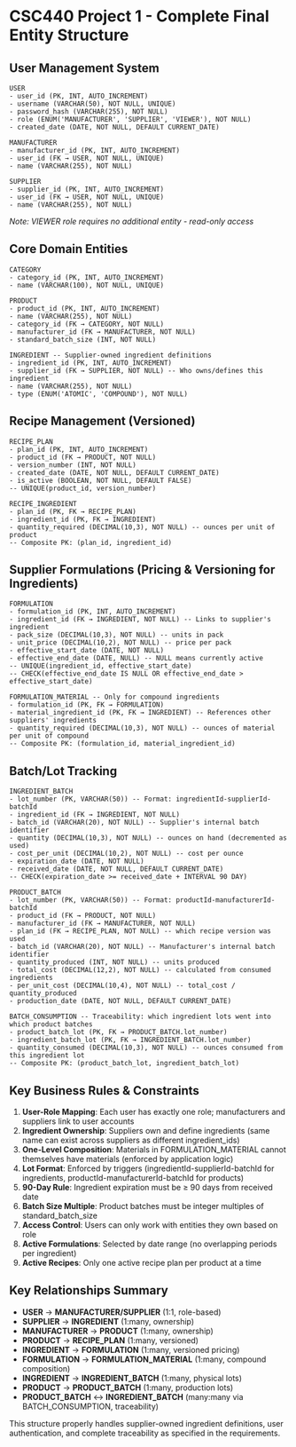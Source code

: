 # CSC440 Project 1 - Complete Final Entity Structure

## User Management System

```
USER
- user_id (PK, INT, AUTO_INCREMENT)
- username (VARCHAR(50), NOT NULL, UNIQUE)
- password_hash (VARCHAR(255), NOT NULL)
- role (ENUM('MANUFACTURER', 'SUPPLIER', 'VIEWER'), NOT NULL)
- created_date (DATE, NOT NULL, DEFAULT CURRENT_DATE)

MANUFACTURER
- manufacturer_id (PK, INT, AUTO_INCREMENT)
- user_id (FK → USER, NOT NULL, UNIQUE)
- name (VARCHAR(255), NOT NULL)

SUPPLIER  
- supplier_id (PK, INT, AUTO_INCREMENT)
- user_id (FK → USER, NOT NULL, UNIQUE)
- name (VARCHAR(255), NOT NULL)
```
*Note: VIEWER role requires no additional entity - read-only access*

## Core Domain Entities

```
CATEGORY
- category_id (PK, INT, AUTO_INCREMENT) 
- name (VARCHAR(100), NOT NULL, UNIQUE)

PRODUCT
- product_id (PK, INT, AUTO_INCREMENT)
- name (VARCHAR(255), NOT NULL)
- category_id (FK → CATEGORY, NOT NULL)
- manufacturer_id (FK → MANUFACTURER, NOT NULL)
- standard_batch_size (INT, NOT NULL)

INGREDIENT -- Supplier-owned ingredient definitions
- ingredient_id (PK, INT, AUTO_INCREMENT)
- supplier_id (FK → SUPPLIER, NOT NULL) -- Who owns/defines this ingredient
- name (VARCHAR(255), NOT NULL)
- type (ENUM('ATOMIC', 'COMPOUND'), NOT NULL)
```

## Recipe Management (Versioned)

```
RECIPE_PLAN
- plan_id (PK, INT, AUTO_INCREMENT)
- product_id (FK → PRODUCT, NOT NULL)
- version_number (INT, NOT NULL)
- created_date (DATE, NOT NULL, DEFAULT CURRENT_DATE)
- is_active (BOOLEAN, NOT NULL, DEFAULT FALSE)
-- UNIQUE(product_id, version_number)

RECIPE_INGREDIENT  
- plan_id (PK, FK → RECIPE_PLAN)
- ingredient_id (PK, FK → INGREDIENT)
- quantity_required (DECIMAL(10,3), NOT NULL) -- ounces per unit of product
-- Composite PK: (plan_id, ingredient_id)
```

## Supplier Formulations (Pricing & Versioning for Ingredients)

```
FORMULATION
- formulation_id (PK, INT, AUTO_INCREMENT)
- ingredient_id (FK → INGREDIENT, NOT NULL) -- Links to supplier's ingredient
- pack_size (DECIMAL(10,3), NOT NULL) -- units in pack
- unit_price (DECIMAL(10,2), NOT NULL) -- price per pack
- effective_start_date (DATE, NOT NULL)
- effective_end_date (DATE, NULL) -- NULL means currently active
-- UNIQUE(ingredient_id, effective_start_date)
-- CHECK(effective_end_date IS NULL OR effective_end_date > effective_start_date)

FORMULATION_MATERIAL -- Only for compound ingredients
- formulation_id (PK, FK → FORMULATION)
- material_ingredient_id (PK, FK → INGREDIENT) -- References other suppliers' ingredients
- quantity_required (DECIMAL(10,3), NOT NULL) -- ounces of material per unit of compound
-- Composite PK: (formulation_id, material_ingredient_id)
```

## Batch/Lot Tracking

```
INGREDIENT_BATCH
- lot_number (PK, VARCHAR(50)) -- Format: ingredientId-supplierId-batchId
- ingredient_id (FK → INGREDIENT, NOT NULL)
- batch_id (VARCHAR(20), NOT NULL) -- Supplier's internal batch identifier
- quantity (DECIMAL(10,3), NOT NULL) -- ounces on hand (decremented as used)
- cost_per_unit (DECIMAL(10,2), NOT NULL) -- cost per ounce
- expiration_date (DATE, NOT NULL)
- received_date (DATE, NOT NULL, DEFAULT CURRENT_DATE)
-- CHECK(expiration_date >= received_date + INTERVAL 90 DAY)

PRODUCT_BATCH
- lot_number (PK, VARCHAR(50)) -- Format: productId-manufacturerId-batchId
- product_id (FK → PRODUCT, NOT NULL)
- manufacturer_id (FK → MANUFACTURER, NOT NULL)
- plan_id (FK → RECIPE_PLAN, NOT NULL) -- which recipe version was used
- batch_id (VARCHAR(20), NOT NULL) -- Manufacturer's internal batch identifier
- quantity_produced (INT, NOT NULL) -- units produced
- total_cost (DECIMAL(12,2), NOT NULL) -- calculated from consumed ingredients
- per_unit_cost (DECIMAL(10,4), NOT NULL) -- total_cost / quantity_produced
- production_date (DATE, NOT NULL, DEFAULT CURRENT_DATE)

BATCH_CONSUMPTION -- Traceability: which ingredient lots went into which product batches
- product_batch_lot (PK, FK → PRODUCT_BATCH.lot_number)
- ingredient_batch_lot (PK, FK → INGREDIENT_BATCH.lot_number)
- quantity_consumed (DECIMAL(10,3), NOT NULL) -- ounces consumed from this ingredient lot
-- Composite PK: (product_batch_lot, ingredient_batch_lot)
```

## Key Business Rules & Constraints

1. **User-Role Mapping**: Each user has exactly one role; manufacturers and suppliers link to user accounts
2. **Ingredient Ownership**: Suppliers own and define ingredients (same name can exist across suppliers as different ingredient_ids)
3. **One-Level Composition**: Materials in FORMULATION_MATERIAL cannot themselves have materials (enforced by application logic)
4. **Lot Format**: Enforced by triggers (ingredientId-supplierId-batchId for ingredients, productId-manufacturerId-batchId for products)
5. **90-Day Rule**: Ingredient expiration must be ≥ 90 days from received date
6. **Batch Size Multiple**: Product batches must be integer multiples of standard_batch_size
7. **Access Control**: Users can only work with entities they own based on role
8. **Active Formulations**: Selected by date range (no overlapping periods per ingredient)
9. **Active Recipes**: Only one active recipe plan per product at a time

## Key Relationships Summary

- **USER** → **MANUFACTURER/SUPPLIER** (1:1, role-based)
- **SUPPLIER** → **INGREDIENT** (1:many, ownership)
- **MANUFACTURER** → **PRODUCT** (1:many, ownership)
- **PRODUCT** → **RECIPE_PLAN** (1:many, versioned)
- **INGREDIENT** → **FORMULATION** (1:many, versioned pricing)
- **FORMULATION** → **FORMULATION_MATERIAL** (1:many, compound composition)
- **INGREDIENT** → **INGREDIENT_BATCH** (1:many, physical lots)
- **PRODUCT** → **PRODUCT_BATCH** (1:many, production lots)
- **PRODUCT_BATCH** ↔ **INGREDIENT_BATCH** (many:many via BATCH_CONSUMPTION, traceability)

This structure properly handles supplier-owned ingredient definitions, user authentication, and complete traceability as specified in the requirements.